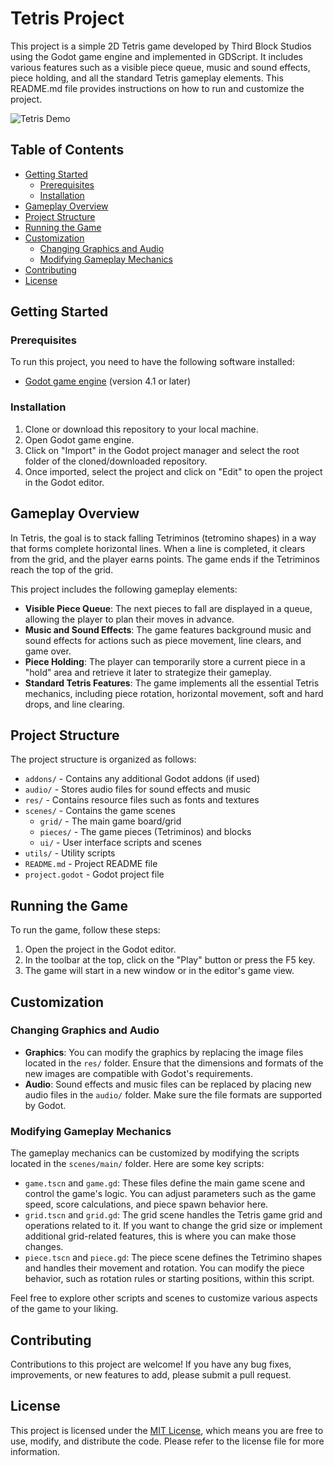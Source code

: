 # Tetris Project

This project is a simple 2D Tetris game developed by Third Block Studios using the Godot game engine and implemented in GDScript. It includes various features such as a visible piece queue, music and sound effects, piece holding, and all the standard Tetris gameplay elements. This README.md file provides instructions on how to run and customize the project.

![Tetris Demo](demo.gif)

## Table of Contents

- [Getting Started](#getting-started)
  - [Prerequisites](#prerequisites)
  - [Installation](#installation)
- [Gameplay Overview](#gameplay-overview)
- [Project Structure](#project-structure)
- [Running the Game](#running-the-game)
- [Customization](#customization)
  - [Changing Graphics and Audio](#changing-graphics-and-audio)
  - [Modifying Gameplay Mechanics](#modifying-gameplay-mechanics)
- [Contributing](#contributing)
- [License](#license)

## Getting Started

### Prerequisites

To run this project, you need to have the following software installed:

- [Godot game engine](https://godotengine.org/) (version 4.1 or later)

### Installation

1. Clone or download this repository to your local machine.
2. Open Godot game engine.
3. Click on "Import" in the Godot project manager and select the root folder of the cloned/downloaded repository.
4. Once imported, select the project and click on "Edit" to open the project in the Godot editor.

## Gameplay Overview

In Tetris, the goal is to stack falling Tetriminos (tetromino shapes) in a way that forms complete horizontal lines. When a line is completed, it clears from the grid, and the player earns points. The game ends if the Tetriminos reach the top of the grid.

This project includes the following gameplay elements:

- **Visible Piece Queue**: The next pieces to fall are displayed in a queue, allowing the player to plan their moves in advance.
- **Music and Sound Effects**: The game features background music and sound effects for actions such as piece movement, line clears, and game over.
- **Piece Holding**: The player can temporarily store a current piece in a "hold" area and retrieve it later to strategize their gameplay.
- **Standard Tetris Features**: The game implements all the essential Tetris mechanics, including piece rotation, horizontal movement, soft and hard drops, and line clearing.

## Project Structure

The project structure is organized as follows:

- `addons/` - Contains any additional Godot addons (if used)
- `audio/` - Stores audio files for sound effects and music
- `res/` - Contains resource files such as fonts and textures
- `scenes/` - Contains the game scenes
  - `grid/` - The main game board/grid
  - `pieces/` - The game pieces (Tetriminos) and blocks
  - `ui/` - User interface scripts and scenes
- `utils/` - Utility scripts
- `README.md` - Project README file
- `project.godot` - Godot project file

## Running the Game

To run the game, follow these steps:

1. Open the project in the Godot editor.
2. In the toolbar at the top, click on the "Play" button or press the F5 key.
3. The game will start in a new window or in the editor's game view.

## Customization

### Changing Graphics and Audio

- **Graphics**: You can modify the graphics by replacing the image files located in the `res/` folder. Ensure that the dimensions and formats of the new images are compatible with Godot's requirements.
- **Audio**: Sound effects and music files can be replaced by placing new audio files in the `audio/` folder. Make sure the file formats are supported by Godot.

### Modifying Gameplay Mechanics

The gameplay mechanics can be customized by modifying the scripts located in the `scenes/main/` folder. Here are some key scripts:

- `game.tscn` and `game.gd`: These files define the main game scene and control the game's logic. You can adjust parameters such as the game speed, score calculations, and piece spawn behavior here.
- `grid.tscn` and `grid.gd`: The grid scene handles the Tetris game grid and operations related to it. If you want to change the grid size or implement additional grid-related features, this is where you can make those changes.
- `piece.tscn` and `piece.gd`: The piece scene defines the Tetrimino shapes and handles their movement and rotation. You can modify the piece behavior, such as rotation rules or starting positions, within this script.

Feel free to explore other scripts and scenes to customize various aspects of the game to your liking.

## Contributing

Contributions to this project are welcome! If you have any bug fixes, improvements, or new features to add, please submit a pull request.

## License

This project is licensed under the [MIT License](LICENSE), which means you are free to use, modify, and distribute the code. Please refer to the license file for more information.
